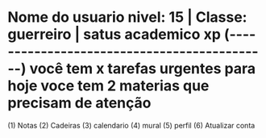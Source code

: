 


Nome do usuario
nivel: 15  | Classe: guerreiro | satus academico
xp (--------------------------------------------)
você tem x tarefas urgentes para hoje
voce tem 2 materias que precisam de atenção
=================================================
(1) Notas               (2) Cadeiras
(3) calendario          (4) mural
(5) perfil              (6) Atualizar conta

